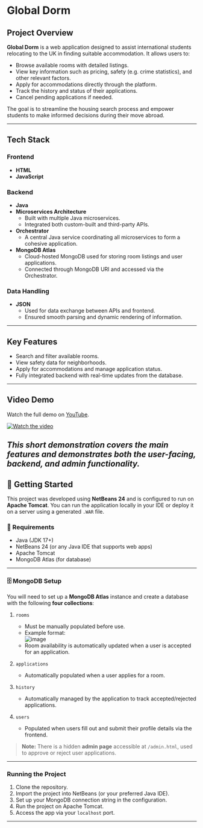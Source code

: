 # Global Dorm

## Project Overview

**Global Dorm** is a web application designed to assist international students relocating to the UK in finding suitable accommodation. It allows users to:

- Browse available rooms with detailed listings.
- View key information such as pricing, safety (e.g. crime statistics), and other relevant factors.
- Apply for accommodations directly through the platform.
- Track the history and status of their applications.
- Cancel pending applications if needed.

The goal is to streamline the housing search process and empower students to make informed decisions during their move abroad.

---

## Tech Stack

### Frontend
- **HTML**
- **JavaScript**

### Backend
- **Java**
- **Microservices Architecture**
  - Built with multiple Java microservices.
  - Integrated both custom-built and third-party APIs.
- **Orchestrator**
  - A central Java service coordinating all microservices to form a cohesive application.
- **MongoDB Atlas**
  - Cloud-hosted MongoDB used for storing room listings and user applications.
  - Connected through MongoDB URI and accessed via the Orchestrator.

### Data Handling
- **JSON**
  - Used for data exchange between APIs and frontend.
  - Ensured smooth parsing and dynamic rendering of information.

---

## Key Features

- Search and filter available rooms.
- View safety data for neighborhoods.
- Apply for accommodations and manage application status.
- Fully integrated backend with real-time updates from the database.

---

## Video Demo

Watch the full demo on [YouTube](https://youtu.be/K7h_73U_Oiw).

[![Watch the video](https://img.youtube.com/vi/K7h_73U_Oiw/0.jpg)](https://youtu.be/K7h_73U_Oiw)

*This short demonstration covers the main features and demonstrates both the user-facing, backend, and admin functionality.*
---

## 🚀 Getting Started

This project was developed using **NetBeans 24** and is configured to run on **Apache Tomcat**. You can run the application locally in your IDE or deploy it on a server using a generated `.WAR` file.

### 🔧 Requirements
- Java (JDK 17+)
- NetBeans 24 (or any Java IDE that supports web apps)
- Apache Tomcat
- MongoDB Atlas (for database)

---

### 🗄️ MongoDB Setup

You will need to set up a **MongoDB Atlas** instance and create a database with the following **four collections**:

1. `rooms`  
   - Must be manually populated before use.  
   - Example format:  
     ![image](https://github.com/user-attachments/assets/5e941df7-2ea1-4529-94ee-b91525e404a4)  
   - Room availability is automatically updated when a user is accepted for an application.

2. `applications`  
   - Automatically populated when a user applies for a room.

3. `history`  
   - Automatically managed by the application to track accepted/rejected applications.

4. `users`  
   - Populated when users fill out and submit their profile details via the frontend.

> **Note:** There is a hidden **admin page** accessible at `/admin.html`, used to approve or reject user applications.

---

### Running the Project

1. Clone the repository.
2. Import the project into NetBeans (or your preferred Java IDE).
3. Set up your MongoDB connection string in the configuration.
4. Run the project on Apache Tomcat.
5. Access the app via your `localhost` port.

---



